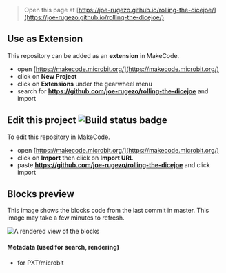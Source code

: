 
> Open this page at [https://joe-rugezo.github.io/rolling-the-dicejoe/](https://joe-rugezo.github.io/rolling-the-dicejoe/)

## Use as Extension

This repository can be added as an **extension** in MakeCode.

* open [https://makecode.microbit.org/](https://makecode.microbit.org/)
* click on **New Project**
* click on **Extensions** under the gearwheel menu
* search for **https://github.com/joe-rugezo/rolling-the-dicejoe** and import

## Edit this project ![Build status badge](https://github.com/joe-rugezo/rolling-the-dicejoe/workflows/MakeCode/badge.svg)

To edit this repository in MakeCode.

* open [https://makecode.microbit.org/](https://makecode.microbit.org/)
* click on **Import** then click on **Import URL**
* paste **https://github.com/joe-rugezo/rolling-the-dicejoe** and click import

## Blocks preview

This image shows the blocks code from the last commit in master.
This image may take a few minutes to refresh.

![A rendered view of the blocks](https://github.com/joe-rugezo/rolling-the-dicejoe/raw/master/.github/makecode/blocks.png)

#### Metadata (used for search, rendering)

* for PXT/microbit
<script src="https://makecode.com/gh-pages-embed.js"></script><script>makeCodeRender("{{ site.makecode.home_url }}", "{{ site.github.owner_name }}/{{ site.github.repository_name }}");</script>
